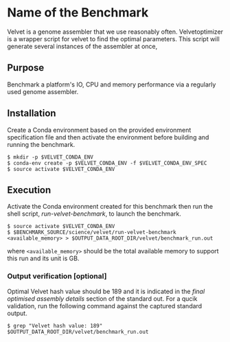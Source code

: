 # Name of the Benchmark

Velvet is a genome assembler that we use reasonably often. Velvetoptimizer is a wrapper script for velvet to find the optimal parameters. This script will generate several instances of the assembler at once,

## Purpose

Benchmark a platform's IO, CPU and memory performance via a regularly used genome assembler.

## Installation

Create a Conda environment based on the provided environment specification file and then activate the environment before building and running the benchmark. 

```
$ mkdir -p $VELVET_CONDA_ENV
$ conda-env create -p $VELVET_CONDA_ENV -f $VELVET_CONDA_ENV_SPEC
$ source activate $VELVET_CONDA_ENV
```

## Execution

Activate the Conda environment created for this benchmark then run the shell script, *run-velvet-benchmark*, to launch the benchmark.

```
$ source activate $VELVET_CONDA_ENV
$ $BENCHMARK_SOURCE/science/velvet/run-velvet-benchmark <available_memory> > $OUTPUT_DATA_ROOT_DIR/velvet/benchmark_run.out
```

where ```<available_memory>``` should be the total available memory to support this run and its unit is GB.

### Output verification [optional]

Optimal Velvet hash value should be 189 and it is indicated in the *final optimised assembly details* section of the standard out.  For a qucik validation, run the following command against the captured standard output.

```
$ grep "Velvet hash value: 189" $OUTPUT_DATA_ROOT_DIR/velvet/benchmark_run.out
```
